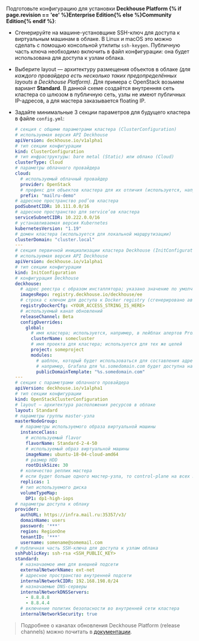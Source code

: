 Подготовьте конфигурацию для установки **Deckhouse Platform {% if page.revision == 'ee' %}Enterprise Edition{% else %}Community Edition{% endif %}**:
- Сгенерируйте на машине-установщике SSH-ключ для доступа к виртуальным машинам в облаке. В Linux и macOS это можно сделать с помощью консольной утилиты `ssh-keygen`. Публичную часть ключа необходимо включить в файл конфигурации: она будет использована для доступа к узлам облака.

- Выберите layout — архитектуру размещения объектов в облаке *(для каждого провайдера есть несколько таких предопределённых layouts в Deckhouse Platform)*. Для примера с OpenStack возьмем вариант **Standard**. В данной схеме создаётся внутренняя сеть кластера со шлюзом в публичную сеть, узлы не имеют публичных IP-адресов, а для мастера заказывается floating IP.

- Задайте минимальные 3 секции параметров для будущего кластера в файле `config.yml`:

  ```yaml
  # секция с общими параметрами кластера (ClusterConfiguration)
  # используемая версия API Deckhouse
  apiVersion: deckhouse.io/v1alpha1
  # тип секции конфигурации
  kind: ClusterConfiguration
  # тип инфраструктуры: bare metal (Static) или облако (Cloud)
  clusterType: Cloud
  # параметры облачного провайдера
  cloud:
    # используемый облачный провайдер
    provider: OpenStack
    # префикс для объектов кластера для их отличия (используется, например, при маршрутизации)
    prefix: "mailru-demo"
  # адресное пространство pod’ов кластера
  podSubnetCIDR: 10.111.0.0/16
  # адресное пространство для service’ов кластера
  serviceSubnetCIDR: 10.222.0.0/16
  # устанавливаемая версия Kubernetes
  kubernetesVersion: "1.19"
  # домен кластера (используется для локальной маршрутизации)
  clusterDomain: "cluster.local"
  ---
  # секция первичной инициализации кластера Deckhouse (InitConfiguration)
  # используемая версия API Deckhouse
  apiVersion: deckhouse.io/v1alpha1
  # тип секции конфигурации
  kind: InitConfiguration
  # конфигурация Deckhouse
  deckhouse:
    # адрес реестра с образом инсталлятора; указано значение по умолчанию для EE-сборки Deckhouse
    imagesRepo: registry.deckhouse.io/deckhouse/ee
    # строка с ключом для доступа к Docker registry (сгенерировано автоматически для вашего демонстрационного токена)
    registryDockerCfg: <YOUR_ACCESS_STRING_IS_HERE>
    # используемый канал обновлений
    releaseChannel: Beta
    configOverrides:
      global:
        # имя кластера; используется, например, в лейблах алертов Prometheus
        clusterName: somecluster
        # имя проекта для кластера; используется для тех же целей
        project: someproject
        modules:
          # шаблон, который будет использоваться для составления адресов системных приложений в кластере
          # например, Grafana для %s.somedomain.com будет доступна на домене grafana.somedomain.com
          publicDomainTemplate: "%s.somedomain.com"
  ---
  # секция с параметрами облачного провайдера
  apiVersion: deckhouse.io/v1alpha1
  # тип секции конфигурации
  kind: OpenStackClusterConfiguration
  # layout — архитектура расположения ресурсов в облаке
  layout: Standard
  # параметры группы master-узла
  masterNodeGroup:
    # параметры используемого образа виртуальной машины
    instanceClass:
      # используемый flavor
      flavorName: Standard-2-4-50
      # используемый образ виртуальной машины
      imageName: ubuntu-18-04-cloud-amd64
      # размер HDD
      rootDiskSize: 30
    # количество реплик мастера
    # если будет больше одного мастер-узла, то control-plane на всех master-узлах будет развернут автоматическии
    replicas: 1
    # тип используемого диска
    volumeTypeMap:
      DP1: dp1-high-iops
  # параметры доступа к облаку
  provider:
    authURL: https://infra.mail.ru:35357/v3/
    domainName: users
    password: '***'
    region: RegionOne
    tenantID: '***'
    username: somename@somemail.com
  # публичная часть SSH-ключа для доступа к узлам облака
  sshPublicKey: ssh-rsa <SSH_PUBLIC_KEY>
  standard:
    # назначаемое имя для внешней подсети
    externalNetworkName: ext-net
    # адресное пространство внутренней подсети
    internalNetworkCIDR: 192.168.198.0/24
    # назначаемые DNS-серверы
    internalNetworkDNSServers:
      - 8.8.8.8
      - 8.8.4.4
    # включение политик безопасности во внутренней сети кластера
    internalNetworkSecurity: true
  ```

> Подробнее о каналах обновления Deckhouse Platform (release channels) можно почитать в [документации](/ru/documentation/v1/deckhouse-release-channels.html).

